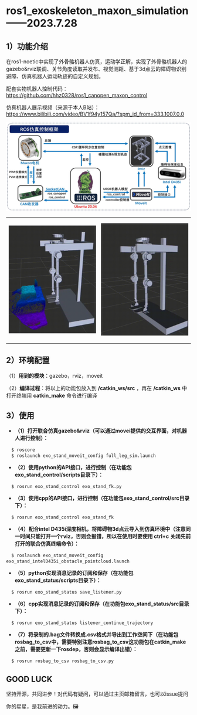 # ros1_exoskeleton_maxon_simulation——2023.7.28
## 1）功能介绍
在ros1-noetic中实现了外骨骼机器人仿真，运动学正解，实现了外骨骼机器人的gazebo&rviz联调、关节角度读取并发布、视觉测距、基于3d点云的障碍物识别避障、仿真机器人运动轨迹的自定义规划。

配套实物机器人控制代码：https://github.com/hhz0328/ros1_canopen_maxon_control

仿真机器人展示视频（来源于本人B站）：https://www.bilibili.com/video/BV1f94y157Qa/?spm_id_from=333.1007.0.0

![](https://github.com/hhz0328/ros_exoskeleton_maxon_simulation/blob/main/%E4%BB%BF%E7%9C%9F%E6%8E%A7%E5%88%B6%E6%A1%86%E6%9E%B6.jpg)

<div align="center">
<table>
<tr>
<td>

![image](https://github.com/hhz0328/hhz0328/blob/main/%E5%9B%BE%E5%BA%93/2.gif)   

</td>
<td>

![image](https://github.com/hhz0328/hhz0328/blob/main/%E5%9B%BE%E5%BA%93/3.gif)   

</td>
</tr>
</table>
</div>


## 2）环境配置
（1）**用到的模块**：gazebo，rviz，moveit

（2）**编译过程**：将以上的功能包放入到 **/catkin_ws/src** ，再在 **/catkin_ws** 中打开终端用 **catkin_make** 命令进行编译
## 3）使用
- **（1）打开联合仿真gazebo&rviz（可以通过movei提供的交互界面，对机器人进行控制）：**
```
  $ roscore
  $ roslaunch exo_stand_moveit_config full_leg_sim.launch
```
- **（2）使用python的API接口，进行控制（在功能包exo_stand_control/scripts目录下）：**
```
  $ rosrun exo_stand_control exo_stand_fk.py
```
- **（3）使用cpp的API接口，进行控制（在功能包exo_stand_control/src目录下）：**
```
  $ rosrun exo_stand_control exo_stand_fk
```
- **（4）配合intel D435i深度相机，将障碍物3d点云导入到仿真环境中（注意同一时间只能打开一个rviz，否则会报错，所以在使用时要使用 **ctrl+c** 关闭先前打开的联合仿真终端命令）：**
```
  $ roslaunch exo_stand_moveit_config exo_stand_intelD435i_obstacle_pointcloud.launch
```
- **（5）python实现消息记录的订阅和保存（在功能包exo_stand_status/scripts目录下）：**
```
  $ rosrun exo_stand_status save_listener.py
```
- **（6）cpp实现消息记录的订阅和保存（在功能包exo_stand_status/src目录下）：**
```
  $ rosrun exo_stand_status listener_continue_trajectory
```
- **（7）将录制的.bag文件转换成.csv格式并导出到工作空间下（在功能包rosbag_to_csv中，需要特别注意rosbag_to_csv这功能包在catkin_make之前，需要更新一下rosdep，否则会显示编译出错）：**
```
  $ rosrun rosbag_to_csv rosbag_to_csv.py
```

## GOOD LUCK
坚持开源，共同进步！对代码有疑问，可以通过主页邮箱留言，也可以issue提问

你的星星，是我前进的动力。🖼
